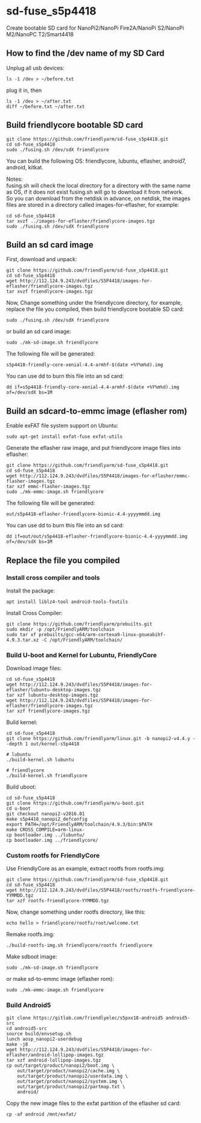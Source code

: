 # sd-fuse_s5p4418
Create bootable SD card for NanoPi2/NanoPi Fire2A/NanoPi S2/NanoPi M2/NanoPC T2/Smart4418

## How to find the /dev name of my SD Card
Unplug all usb devices:
```
ls -1 /dev > ~/before.txt
```
plug it in, then
```
ls -1 /dev > ~/after.txt
diff ~/before.txt ~/after.txt
```

## Build friendlycore bootable SD card
```
git clone https://github.com/friendlyarm/sd-fuse_s5p4418.git
cd sd-fuse_s5p4418
sudo ./fusing.sh /dev/sdX friendlycore
```
You can build the following OS: friendlycore, lubuntu, eflasher, android7, android, kitkat.  

Notes:  
fusing.sh will check the local directory for a directory with the same name as OS, if it does not exist fusing.sh will go to download it from network.  
So you can download from the netdisk in advance, on netdisk, the images files are stored in a directory called images-for-eflasher, for example:
```
cd sd-fuse_s5p4418
tar xvzf ../images-for-eflasher/friendlycore-images.tgz
sudo ./fusing.sh /dev/sdX friendlycore
```

## Build an sd card image
First, download and unpack:
```
git clone https://github.com/friendlyarm/sd-fuse_s5p4418.git
cd sd-fuse_s5p4418
wget http://112.124.9.243/dvdfiles/S5P4418/images-for-eflasher/friendlycore-images.tgz
tar xvzf friendlycore-images.tgz
```
Now,  Change something under the friendlycore directory, 
for example, replace the file you compiled, then build friendlycore bootable SD card: 
```
sudo ./fusing.sh /dev/sdX friendlycore
```
or build an sd card image:
```
sudo ./mk-sd-image.sh friendlycore
```
The following file will be generated:  
```
s5p4418-friendly-core-xenial-4.4-armhf-$(date +%Y%m%d).img
```
You can use dd to burn this file into an sd card:
```
dd if=s5p4418-friendly-core-xenial-4.4-armhf-$(date +%Y%m%d).img of=/dev/sdX bs=1M
```

## Build an sdcard-to-emmc image (eflasher rom)
Enable exFAT file system support on Ubuntu:
```
sudo apt-get install exfat-fuse exfat-utils
```
Generate the eflasher raw image, and put friendlycore image files into eflasher:
```
git clone https://github.com/friendlyarm/sd-fuse_s5p4418.git
cd sd-fuse_s5p4418
wget http://112.124.9.243/dvdfiles/S5P4418/images-for-eflasher/emmc-flasher-images.tgz
tar xzf emmc-flasher-images.tgz
sudo ./mk-emmc-image.sh friendlycore
```
The following file will be generated:  
```
out/s5p4418-eflasher-friendlycore-bionic-4.4-yyyymmdd.img
```
You can use dd to burn this file into an sd card:
```
dd if=out/out/s5p4418-eflasher-friendlycore-bionic-4.4-yyyymmdd.img of=/dev/sdX bs=1M
```

## Replace the file you compiled

### Install cross compiler and tools

Install the package:
```
apt install liblz4-tool android-tools-fsutils
```
Install Cross Compiler:
```
git clone https://github.com/friendlyarm/prebuilts.git
sudo mkdir -p /opt/FriendlyARM/toolchain
sudo tar xf prebuilts/gcc-x64/arm-cortexa9-linux-gnueabihf-4.9.3.tar.xz -C /opt/FriendlyARM/toolchain/
```

### Build U-boot and Kernel for Lubuntu, FriendlyCore
Download image files:
```
cd sd-fuse_s5p4418
wget http://112.124.9.243/dvdfiles/S5P4418/images-for-eflasher/lubuntu-desktop-images.tgz
tar xzf lubuntu-desktop-images.tgz
wget http://112.124.9.243/dvdfiles/S5P4418/images-for-eflasher/friendlycore-images.tgz
tar xzf friendlycore-images.tgz
```
Build kernel:
```
cd sd-fuse_s5p4418
git clone https://github.com/friendlyarm/linux.git -b nanopi2-v4.4.y --depth 1 out/kernel-s5p4418

# lubuntu
./build-kernel.sh lubuntu

# friendlycore
./build-kernel.sh friendlycore
```
Build uboot:
```
cd sd-fuse_s5p4418
git clone https://github.com/friendlyarm/u-boot.git 
cd u-boot
git checkout nanopi2-v2016.01
make s5p4418_nanopi2_defconfig
export PATH=/opt/FriendlyARM/toolchain/4.9.3/bin:$PATH
make CROSS_COMPILE=arm-linux-
cp bootloader.img ../lubuntu/
cp bootloader.img ../friendlycore/
```

### Custom rootfs for FriendlyCore
Use FriendlyCore as an example, extract rootfs from rootfs.img:
```
git clone https://github.com/friendlyarm/sd-fuse_s5p4418.git
cd sd-fuse_s5p4418
wget http://112.124.9.243/dvdfiles/S5P4418/rootfs/rootfs-friendlycore-YYMMDD.tgz
tar xzf rootfs-friendlycore-YYMMDD.tgz
```
Now,  change something under rootfs directory, like this:
```
echo hello > friendlycore/rootfs/root/welcome.txt  
```
Remake rootfs.img:
```
./build-rootfs-img.sh friendlycore/rootfs friendlycore
```
Make sdboot image:
```
sudo ./mk-sd-image.sh friendlycore
```
or make sd-to-emmc image (eflasher rom):
```
sudo ./mk-emmc-image.sh friendlycore
```
  
### Build Android5
```
git clone https://gitlab.com/friendlyelec/s5pxx18-android5 android5-src
cd android5-src 
source build/envsetup.sh
lunch aosp_nanopi2-userdebug
make -j8
wget http://112.124.9.243/dvdfiles/S5P4418/images-for-eflasher/android-lollipop-images.tgz
tar xzf android-lollipop-images.tgz
cp out/target/product/nanopi2/boot.img \
    out/target/product/nanopi2/cache.img \
    out/target/product/nanopi2/userdata.img \
    out/target/product/nanopi2/system.img \
    out/target/product/nanopi2/partmap.txt \
    android/
```
Copy the new image files to the exfat partition of the eflasher sd card:
```
cp -af android /mnt/exfat/
```
